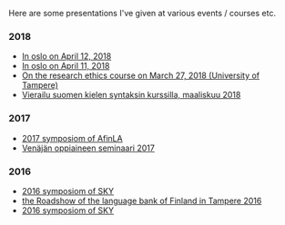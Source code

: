 <!--
.. title: Archive of presentations
.. slug: presentations
.. date: 2018-03-26 12:43:48 UTC+03:00
.. tags: presentations
.. category: 
.. link: 
.. description: 
.. type: text
-->

Here are some presentations I've given at various events / courses etc.

### 2018

- [In oslo on April 12, 2018 ](/pres/presentation_oslo_students.html)
- [In oslo on April 11, 2018 ](/pres/presentation_oslo.html)
- [On the research ethics course on March 27, 2018 (University of Tampere)](/pres/tutkimusetiikka.html)
- [Vierailu suomen kielen syntaksin kurssilla, maaliskuu 2018](/pres/syntaksikurssi.html)


### 2017

- [2017 symposiom of AfinLA](/pres/afinla17.html)
- [Venäjän oppiaineen seminaari 2017](/pres/venaja_semma_17.html)

### 2016

- [2016 symposiom of SKY](/pres/sky2016.html)
- [the Roadshow of the language bank of Finland in Tampere 2016](/pres/roadshow16.html)
- [2016 symposiom of SKY](/pres/sky2016.html)
